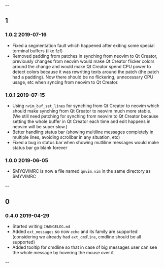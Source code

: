--

## 1

### 1.0.2    2019-07-16

- Fixed a segmentation fault which happened after exiting some special terminal
    buffers (like fzf)
- Removed padding from patches in synching from neovim to Qt Creator,
    previously changes from neovim would make Qt Creator flicker colors around
    the change and would make Qt Creator spend CPU power to detect colors
    because it was rewriting texts around the patch (the patch had a padding).
    Now there should be no flickering, unnecessary CPU usage, etc when syncing
    from neovim to Qt Creator.

### 1.0.1    2019-07-15

- Using `nvim_buf_set_lines` for synching from Qt Creator to neovim which should
    make synching from Qt Creator to neovim much more stable. (We still need
    patching for synching from neovim to Qt Creator because setting the whole
    buffer in Qt Creator each time and edit happens in neovim will be super
    slow.)
- Better handling status bar (showing multiline messages completely in
    multiple lines, avoiding scrollbar in any situation, etc)
- Fixed a bug in status bar when showing mutliline messages would make status
    bar go blank forever


### 1.0.0    2019-06-05

- $MYQVIMRC is now a file named `qnvim.vim` in the same directory as $MYVIMRC

--

## 0

### 0.4.0    2019-04-29

- Started writing `CHANGELOG.md`
- Added `ext_messages` so now `echo` and its family are supported (considering
    we already had `ext_cmdline`, cmdline should be all supported)
- Added tooltip for cmdline so that in case of big messages user can see the
    whole message by hovering the mouse over it


--
